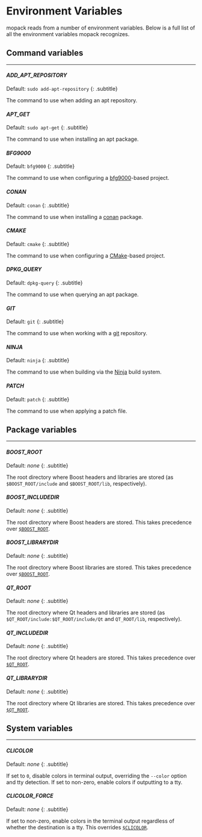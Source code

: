 # Environment Variables

mopack reads from a number of environment variables. Below is a full list of all
the environment variables mopack recognizes.

## Command variables
---

#### *ADD_APT_REPOSITORY*
Default: `sudo add-apt-repository`
{: .subtitle}

The command to use when adding an apt repository.

#### *APT_GET*
Default: `sudo apt-get`
{: .subtitle}

The command to use when installing an apt package.

#### *BFG9000*
Default: `bfg9000`
{: .subtitle}

The command to use when configuring a [bfg9000][bfg9000]-based project.

#### *CONAN*
Default: `conan`
{: .subtitle}

The command to use when installing a [conan][conan] package.

#### *CMAKE*
Default: `cmake`
{: .subtitle}

The command to use when configuring a [CMake][cmake]-based project.

#### *DPKG_QUERY*
Default: `dpkg-query`
{: .subtitle}

The command to use when querying an apt package.

#### *GIT*
Default: `git`
{: .subtitle}

The command to use when working with a [git][git] repository.

#### *NINJA*
Default: `ninja`
{: .subtitle}

The command to use when building via the [Ninja][ninja] build system.

#### *PATCH*
Default: `patch`
{: .subtitle}

The command to use when applying a patch file.

## Package variables
---

#### *BOOST_ROOT*
Default: *none*
{: .subtitle}

The root directory where Boost headers and libraries are stored (as
`$BOOST_ROOT/include` and `$BOOST_ROOT/lib`, respectively).

#### *BOOST_INCLUDEDIR*
Default: *none*
{: .subtitle}

The root directory where Boost headers are stored. This takes precedence over
[`$BOOST_ROOT`](#boost_root).

#### *BOOST_LIBRARYDIR*
Default: *none*
{: .subtitle}

The root directory where Boost libraries are stored. This takes precedence over
[`$BOOST_ROOT`](#boost_root).

#### *QT_ROOT*
Default: *none*
{: .subtitle}

The root directory where Qt headers and libraries are stored (as
`$QT_ROOT/include:$QT_ROOT/include/Qt` and `QT_ROOT/lib`, respectively).

#### *QT_INCLUDEDIR*
Default: *none*
{: .subtitle}

The root directory where Qt headers are stored. This takes precedence over
[`$QT_ROOT`](#qt_root).

#### *QT_LIBRARYDIR*
Default: *none*
{: .subtitle}

The root directory where Qt libraries are stored. This takes precedence over
[`$QT_ROOT`](#qt_root).

## System variables
---

#### *CLICOLOR*
Default: *none*
{: .subtitle}

If set to `0`, disable colors in terminal output, overriding the `--color`
option and tty detection. If set to non-zero, enable colors if outputting to a
tty.

#### *CLICOLOR_FORCE*
Default: *none*
{: .subtitle}

If set to non-zero, enable colors in the terminal output regardless of whether
the destination is a tty. This overrides [`$CLICOLOR`](#clicolor).

[bfg9000]: https://jimporter.github.io/bfg9000/
[conan]: https://conan.io/
[cmake]: https://cmake.org/
[git]: https://git-scm.com/
[ninja]: https://ninja-build.org/
